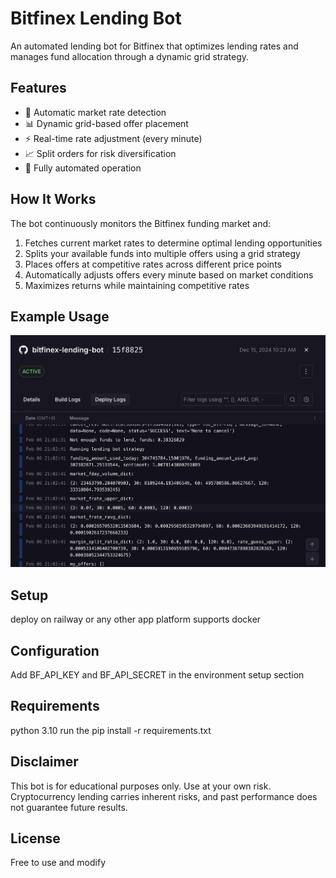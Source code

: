 # Bitfinex Lending Bot

An automated lending bot for Bitfinex that optimizes lending rates and manages fund allocation through a dynamic grid strategy.

## Features

- 🔄 Automatic market rate detection
- 📊 Dynamic grid-based offer placement
- ⚡ Real-time rate adjustment (every minute)
- 📈 Split orders for risk diversification
- 🤖 Fully automated operation

## How It Works

The bot continuously monitors the Bitfinex funding market and:
1. Fetches current market rates to determine optimal lending opportunities
2. Splits your available funds into multiple offers using a grid strategy
3. Places offers at competitive rates across different price points
4. Automatically adjusts offers every minute based on market conditions
5. Maximizes returns while maintaining competitive rates

## Example Usage

![Bot in Action](screenshot/bf_lending_log.png)


## Setup

deploy on railway or any other app platform supports docker

## Configuration

Add BF_API_KEY and BF_API_SECRET in the environment setup section

## Requirements

python 3.10
run the pip install -r requirements.txt 

## Disclaimer

This bot is for educational purposes only. Use at your own risk. Cryptocurrency lending carries inherent risks, and past performance does not guarantee future results.

## License

Free to use and modify
